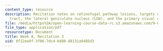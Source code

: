 ```yaml
---
content_type: resource
description: Recitation notes on retinofugal pathway lesions, targets of the optic
  tract, the lateral geniculate nucleus (LGN), and the primary visual cortex.
file: /media/https%3A/open-learning-course-data-rc.s3.amazonaws.com/9-01-introduction-to-neuroscience-fall-2007/0f22ee8f3f067dc4bd8088131a9485d3_wk08_hand102407.pdf
file_type: application/pdf
resourcetype: Document
title: Week 8, Recitation 3
uid: 0f22ee8f-3f06-7dc4-bd80-88131a9485d3
---
```

